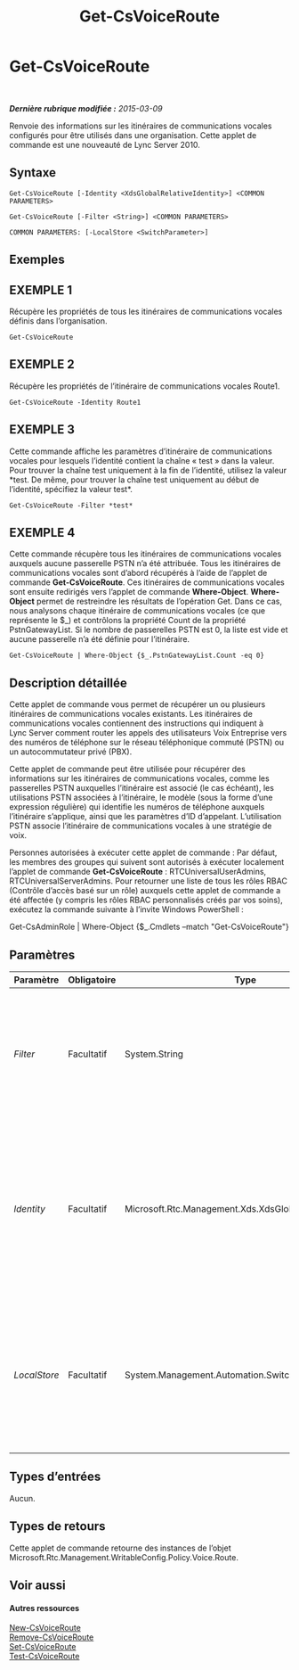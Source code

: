 ﻿---
title: Get-CsVoiceRoute
TOCTitle: Get-CsVoiceRoute
ms:assetid: 422abb2d-bff3-4b9a-b18c-d8202b01f69b
ms:mtpsurl: https://technet.microsoft.com/fr-fr/library/Gg425926(v=OCS.15)
ms:contentKeyID: 49297021
ms.date: 05/20/2016
mtps_version: v=OCS.15
ms.translationtype: HT
---

# Get-CsVoiceRoute

 

_**Dernière rubrique modifiée :** 2015-03-09_

Renvoie des informations sur les itinéraires de communications vocales configurés pour être utilisés dans une organisation. Cette applet de commande est une nouveauté de Lync Server 2010.

## Syntaxe

    Get-CsVoiceRoute [-Identity <XdsGlobalRelativeIdentity>] <COMMON PARAMETERS>

    Get-CsVoiceRoute [-Filter <String>] <COMMON PARAMETERS>

    COMMON PARAMETERS: [-LocalStore <SwitchParameter>]

## Exemples

## EXEMPLE 1

Récupère les propriétés de tous les itinéraires de communications vocales définis dans l’organisation.

    Get-CsVoiceRoute

## EXEMPLE 2

Récupère les propriétés de l’itinéraire de communications vocales Route1.

    Get-CsVoiceRoute -Identity Route1

## EXEMPLE 3

Cette commande affiche les paramètres d’itinéraire de communications vocales pour lesquels l’identité contient la chaîne « test » dans la valeur. Pour trouver la chaîne test uniquement à la fin de l’identité, utilisez la valeur \*test. De même, pour trouver la chaîne test uniquement au début de l’identité, spécifiez la valeur test\*.

    Get-CsVoiceRoute -Filter *test*

## EXEMPLE 4

Cette commande récupère tous les itinéraires de communications vocales auxquels aucune passerelle PSTN n’a été attribuée. Tous les itinéraires de communications vocales sont d’abord récupérés à l’aide de l’applet de commande **Get-CsVoiceRoute**. Ces itinéraires de communications vocales sont ensuite redirigés vers l’applet de commande **Where-Object**. **Where-Object** permet de restreindre les résultats de l’opération Get. Dans ce cas, nous analysons chaque itinéraire de communications vocales (ce que représente le $\_) et contrôlons la propriété Count de la propriété PstnGatewayList. Si le nombre de passerelles PSTN est 0, la liste est vide et aucune passerelle n’a été définie pour l’itinéraire.

    Get-CsVoiceRoute | Where-Object {$_.PstnGatewayList.Count -eq 0}

## Description détaillée

Cette applet de commande vous permet de récupérer un ou plusieurs itinéraires de communications vocales existants. Les itinéraires de communications vocales contiennent des instructions qui indiquent à Lync Server comment router les appels des utilisateurs Voix Entreprise vers des numéros de téléphone sur le réseau téléphonique commuté (PSTN) ou un autocommutateur privé (PBX).

Cette applet de commande peut être utilisée pour récupérer des informations sur les itinéraires de communications vocales, comme les passerelles PSTN auxquelles l’itinéraire est associé (le cas échéant), les utilisations PSTN associées à l’itinéraire, le modèle (sous la forme d’une expression régulière) qui identifie les numéros de téléphone auxquels l’itinéraire s’applique, ainsi que les paramètres d’ID d’appelant. L’utilisation PSTN associe l’itinéraire de communications vocales à une stratégie de voix.

Personnes autorisées à exécuter cette applet de commande : Par défaut, les membres des groupes qui suivent sont autorisés à exécuter localement l’applet de commande **Get-CsVoiceRoute** : RTCUniversalUserAdmins, RTCUniversalServerAdmins. Pour retourner une liste de tous les rôles RBAC (Contrôle d’accès basé sur un rôle) auxquels cette applet de commande a été affectée (y compris les rôles RBAC personnalisés créés par vos soins), exécutez la commande suivante à l’invite Windows PowerShell :

Get-CsAdminRole | Where-Object {$\_.Cmdlets –match "Get-CsVoiceRoute"}

## Paramètres


<table>
<colgroup>
<col style="width: 25%" />
<col style="width: 25%" />
<col style="width: 25%" />
<col style="width: 25%" />
</colgroup>
<thead>
<tr class="header">
<th>Paramètre</th>
<th>Obligatoire</th>
<th>Type</th>
<th>Description</th>
</tr>
</thead>
<tbody>
<tr class="odd">
<td><p><em>Filter</em></p></td>
<td><p>Facultatif</p></td>
<td><p>System.String</p></td>
<td><p>Ce paramètre filtre les résultats de l’opération Get en fonction de la valeur de caractère générique transmise à ce paramètre.</p></td>
</tr>
<tr class="even">
<td><p><em>Identity</em></p></td>
<td><p>Facultatif</p></td>
<td><p>Microsoft.Rtc.Management.Xds.XdsGlobalRelativeIdentity</p></td>
<td><p>Chaîne qui identifie de façon unique l’itinéraire de communications vocales. Si aucune identité n’est fournie, tous les itinéraires de communications vocales de l’organisation sont retournés.</p>
<p></p></td>
</tr>
<tr class="odd">
<td><p><em>LocalStore</em></p></td>
<td><p>Facultatif</p></td>
<td><p>System.Management.Automation.SwitchParameter</p></td>
<td><p>Récupère l’itinéraire de communications vocales à partir du réplica local du magasin central de gestion, au lieu du magasin central de gestion lui-même.</p></td>
</tr>
</tbody>
</table>


## Types d’entrées

Aucun.

## Types de retours

Cette applet de commande retourne des instances de l’objet Microsoft.Rtc.Management.WritableConfig.Policy.Voice.Route.

## Voir aussi

#### Autres ressources

[New-CsVoiceRoute](new-csvoiceroute.md)  
[Remove-CsVoiceRoute](remove-csvoiceroute.md)  
[Set-CsVoiceRoute](set-csvoiceroute.md)  
[Test-CsVoiceRoute](test-csvoiceroute.md)

